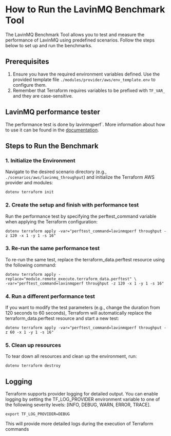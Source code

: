 # How to Run the LavinMQ Benchmark Tool

The LavinMQ Benchmark Tool allows you to test and measure the performance of LavinMQ using predefined scenarios. Follow the steps below to set up and run the benchmarks.

## Prerequisites

1. Ensure you have the required environment variables defined. Use the provided template file `./modules/provider/aws/env_template.env` to configure them.
2. Remember that Terraform requires variables to be prefixed with `TF_VAR_` and they are case-sensitive.

## LavinMQ performance tester

The performance test is done by lavinmqperf`. More information about how to use it can be
found in the [documentation](https://lavinmq.com/documentation/lavinmqperf).

## Steps to Run the Benchmark

### 1. Initialize the Environment

Navigate to the desired scenario directory (e.g., `./scenarios/aws/lavinmq_throughput`) and initialize the Terraform AWS provider and modules:

```console
dotenv terraform init
```

### 2. Create the setup and finish with performance test

Run the performance test by specifying the perftest_command variable when applying the Terraform configuration:

```console
dotenv terraform apply -var="perftest_command=lavinmqperf throughput -z 120 -x 1 -y 1 -s 16"
```

### 3. Re-run the same performance test

To re-run the same test, replace the terraform_data.perftest resource using the following command:

```console
dotenv terraform apply -replace="module.remote_execute.terraform_data.perftest" \
-var="perftest_command=lavinmqperf throughput -z 120 -x 1 -y 1 -s 16"
```

### 4. Run a different performance test

If you want to modify the test parameters (e.g., change the duration from 120 seconds to 60 seconds), Terraform will automatically replace the terraform_data.perftest resource and start a new test:

```console
dotenv terraform apply -var="perftest_command=lavinmqperf throughput -z 60 -x 1 -y 1 -s 16"
```

### 5. Clean up resources

To tear down all resources and clean up the environment, run:

```console
dotenv terraform destroy
```

## Logging

Terraform supports provider logging for detailed output. You can enable logging by setting the TF_LOG_PROVIDER environment variable to one of the following severity levels: [INFO, DEBUG, WARN, ERROR, TRACE].

```console
export TF_LOG_PROVIDER=DEBUG
```

This will provide more detailed logs during the execution of Terraform commands
